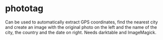 # phototag

Can be used to automatically extract GPS coordinates, find the nearest city and create an image with the original photo on the left 
and the name of the city, the country and the date on right. Needs darktable and ImageMagick.
